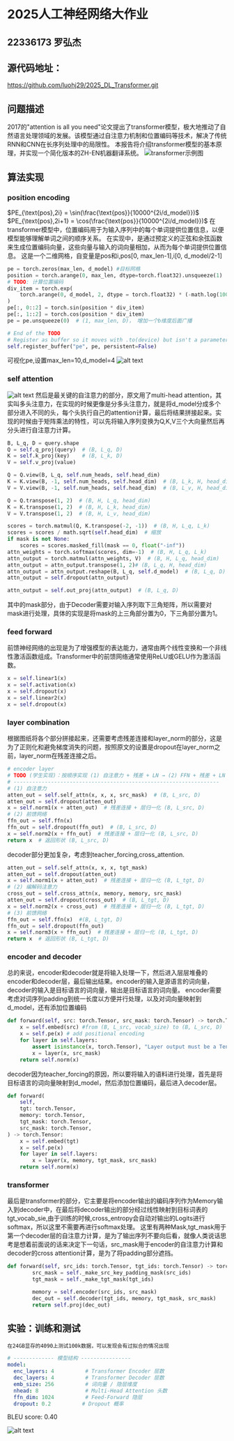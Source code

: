 # 2025人工神经网络大作业
## 22336173 罗弘杰
## 源代码地址：
https://github.com/luohj29/2025_DL_Transformer.git
## 问题描述
2017的"attention is all you need"论文提出了transformer模型，极大地推动了自然语言处理领域的发展。该模型通过自注意力机制和位置编码等技术，解决了传统RNN和CNN在长序列处理中的局限性。
    本报告将介绍transformer模型的基本原理，并实现一个简化版本的ZH-EN机器翻译系统。
    ![transformer示例图](./static/transformer.png)
## 算法实现
### position encoding
$PE_{\text{pos},2i}   = \sin(\frac{\text{pos}}{10000^{2i/d_model}})$
$PE_{\text{pos},2i+1} = \cos(\frac{\text{pos}}{10000^{2i/d_model}})$
在transformer模型中，位置编码用于为输入序列中的每个单词提供位置信息，以便模型能够理解单词之间的顺序关系。
在实现中，是通过预定义的正弦和余弦函数来生成位置编码向量，这些向量与输入的词向量相加，从而为每个单词提供位置信息。
这是一个二维网格，自变量是pos和i,pos[0, max_len-1],i[0, d_model/2-1]
      
```python
pe = torch.zeros(max_len, d_model) #目标网格
position = torch.arange(0, max_len, dtype=torch.float32).unsqueeze(1)
# TODO: 计算位置编码
div_item = torch.exp(
    torch.arange(0, d_model, 2, dtype = torch.float32) * (-math.log(10000.0) / d_model)
)
pe[:, 0::2] = torch.sin(position * div_item)
pe[:, 1::2] = torch.cos(position * div_item)
pe = pe.unsqueeze(0)  # (1, max_len, D)， 增加一个b维度后面广播

# End of the TODO
# Register as buffer so it moves with .to(device) but isn't a parameter
self.register_buffer("pe", pe, persistent=False)
```
可视化pe,设置max_len=10,d_model=4
![alt text](image.png)
### self attention
![alt text](image-1.png)
然后是最关键的自注意力的部分，原文用了multi-head attention，其实叫多头注意力，在实现的时候更像是分多头注意力，就是将d_model分成多个部分进入不同的头，每个头执行自己的attention计算，最后将结果拼接起来。实现的时候由于矩阵乘法的特性，可以先将输入序列变换为Q,K,V三个大向量然后再分头进行自注意力计算。
```python
B, L_q, D = query.shape
Q = self.q_proj(query)  # (B, L_q, D)
K = self.k_proj(key)    # (B, L_k, D)
V = self.v_proj(value)

Q = Q.view(B, L_q, self.num_heads, self.head_dim)
K = K.view(B, -1, self.num_heads, self.head_dim)  # (B, L_k, H, head_dim)
V = V.view(B, -1, self.num_heads, self.head_dim)  # (B, L_v, H, head_dim)

Q = Q.transpose(1, 2)  # (B, H, L_q, head_dim)
K = K.transpose(1, 2)  # (B, H, L_k, head_dim)
V = V.transpose(1, 2)  # (B, H, L_v, head_dim)

scores = torch.matmul(Q, K.transpose(-2, -1))  # (B, H, L_q, L_k)
scores = scores / math.sqrt(self.head_dim)  # 缩放
if mask is not None:
    scores = scores.masked_fill(mask == 0, float("-inf"))
attn_weights = torch.softmax(scores, dim=-1)  # (B, H, L_q, L_k)
attn_output = torch.matmul(attn_weights, V)  # (B, H, L_q, head_dim)
attn_output = attn_output.transpose(1, 2)# (B, L_q, H, head_dim)
attn_output = attn_output.reshape(B, L_q, self.d_model)  # (B, L_q, D)
attn_output = self.dropout(attn_output)

attn_output = self.out_proj(attn_output)  # (B, L_q, D)
```
其中的mask部分，由于Decoder需要对输入序列取下三角矩阵，所以需要对mask进行处理，具体的实现是将mask的上三角部分置为0，下三角部分置为1。
### feed forward
前馈神经网络的出现是为了增强模型的表达能力，通常由两个线性变换和一个非线性激活函数组成。Transformer中的前馈网络通常使用ReLU或GELU作为激活函数。
```python
x = self.linear1(x)
x = self.activation(x)
x = self.dropout(x)
x = self.linear2(x)
x = self.dropout(x)
```
### layer combination
根据图纸将各个部分拼接起来，还需要考虑残差连接和layer_norm的部分，这是为了正则化和避免梯度消失的问题，按照原文的设置是dropout在layer_norm之前，layer_norm在残差连接之后。
```python
# encoder layer
# TODO (学生实现)：按顺序实现 (1) 自注意力 + 残差 + LN → (2) FFN + 残差 + LN
# ------------------------------------------------------------------
# (1) 自注意力
atten_out = self.self_attn(x, x, x, src_mask)  # (B, L_src, D)
atten_out = self.dropout(atten_out)
x = self.norm1(x + atten_out)  # 残差连接 + 层归一化 (B, L_src, D)
# (2) 前馈网络
ffn_out = self.ffn(x)
ffn_out = self.dropout(ffn_out)  # (B, L_src, D)
x = self.norm2(x + ffn_out)  # 残差连接 + 层归一化 (B, L_src, D)
return x  # 返回形状 (B, L_src, D)
```
 decoder部分更加复杂，考虑到teacher_forcing,cross_attention.
```python
atten_out = self.self_attn(x, x, x, tgt_mask)
atten_out = self.dropout(atten_out)
x = self.norm1(x + atten_out)  # 残差连接 + 层归一化 (B, L_tgt, D)
# (2) 编解码注意力
cross_out = self.cross_attn(x, memory, memory, src_mask)
atten_out = self.dropout(cross_out)  # (B, L_tgt, D)
x = self.norm2(x + cross_out)  # 残差连接 + 层归一化 (B, L_tgt, D)
# (3) 前馈网络
ffn_out = self.ffn(x)  #(B, L_tgt, D)
ffn_out = self.dropout(ffn_out)
x = self.norm3(x + ffn_out)  # 残差连接 + 层归一化 (B, L_tgt, D)
return x  # 返回形状 (B, L_tgt, D)
```
### encoder and decoder
 总的来说，encoder和decoder就是将输入处理一下，然后进入层层堆叠的encoder和decoder层，最后输出结果。encoder的输入是源语言的词向量，decoder的输入是目标语言的词向量，输出是目标语言的词向量。
 encoder需要考虑对词序列padding到统一长度以方便并行处理，以及对词向量映射到d_model，还有添加位置编码
```python
def forward(self, src: torch.Tensor, src_mask: torch.Tensor) -> torch.Tensor:
    x = self.embed(src) #from (B, L_src, vocab_size) to (B, L_src, D)
    x = self.pe(x) # add positional encoding
    for layer in self.layers:
        assert isinstance(x, torch.Tensor), "Layer output must be a Tensor, but got {}".format(type(x))
        x = layer(x, src_mask)
    return self.norm(x)
```

decoder因为teacher_forcing的原因，所以要将输入的语料进行处理，首先是将目标语言的词向量映射到d_model，然后添加位置编码，最后进入decoder层。
```python
def forward(
    self,
    tgt: torch.Tensor,
    memory: torch.Tensor,
    tgt_mask: torch.Tensor,
    src_mask: torch.Tensor,
) -> torch.Tensor:
    x = self.embed(tgt)
    x = self.pe(x)
    for layer in self.layers:
        x = layer(x, memory, tgt_mask, src_mask)
    return self.norm(x)
```

### transformer
最后是transformer的部分，它主要是将encoder输出的编码序列作为Memory输入到decoder中，在最后将decoder输出的部分经过线性映射到目标词表的tgt_vocab_sie,由于训练的时候,cross_entropy会自动对输出的Logits进行softmax，所以这里不需要再进行softmax处理。
这里有两种Mask,tgt_mask用于第一个decoder层的自注意力计算，是为了输出序列不要向后看，就像人类说话思考是想着前面说的话来决定下一句话，src_mask用于encoder的自注意力计算和decoder的cross attention计算，是为了将padding部分遮挡。
```python
def forward(self, src_ids: torch.Tensor, tgt_ids: torch.Tensor) -> torch.Tensor:
        src_mask = self._make_src_key_padding_mask(src_ids)
        tgt_mask = self._make_tgt_mask(tgt_ids)

        memory = self.encoder(src_ids, src_mask)
        dec_out = self.decoder(tgt_ids, memory, tgt_mask, src_mask)
        return self.proj(dec_out)
```
<!-- ## 数据处理
对于nlp任务，分词总是必须的，我们这里使用Jieba -->

## 实验：训练和测试
    在24GB显存的4090上测试100k数据，可以发现会有过拟合的情况出现
```yaml
# ------------- 模型结构 ----------------
model:
  enc_layers: 4          # Transformer Encoder 层数
  dec_layers: 4          # Transformer Decoder 层数
  emb_size: 256          # 词向量 / 隐层维度
  nhead: 8               # Multi-Head Attention 头数
  ffn_dim: 1024          # Feed-Forward 隐层
  dropout: 0.2          # Dropout 概率
```
BLEU score: 0.40

![alt text](image-2.png)